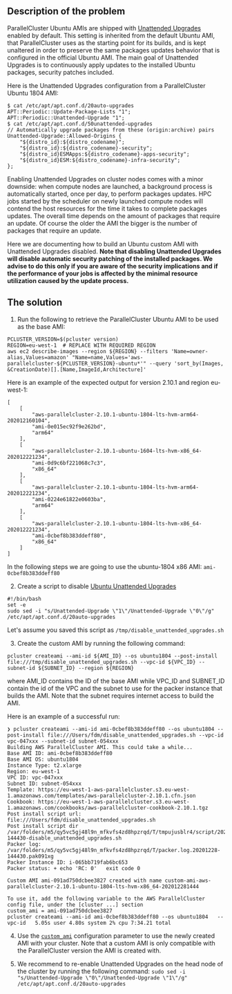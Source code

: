 ## Description of the problem
ParallelCluster Ubuntu AMIs are shipped with [Unattended Upgrades](https://help.ubuntu.com/community/AutomaticSecurityUpdates) enabled by default. This setting is inherited from the default Ubuntu AMI, that ParallelCluster uses as the starting point for its builds, and is kept unaltered in order to preserve the same packages updates behavior that is configured in the official Ubuntu AMI. The main goal of Unattended Upgrades is to continuously apply updates to the installed Ubuntu packages, security patches included.

Here is the Unattended Upgrades configuration from a ParallelCluster Ubuntu 1804 AMI:
```
$ cat /etc/apt/apt.conf.d/20auto-upgrades
APT::Periodic::Update-Package-Lists "1";
APT::Periodic::Unattended-Upgrade "1";
$ cat /etc/apt/apt.conf.d/50unattended-upgrades
// Automatically upgrade packages from these (origin:archive) pairs
Unattended-Upgrade::Allowed-Origins {
    "${distro_id}:${distro_codename}";
    "${distro_id}:${distro_codename}-security";
    "${distro_id}ESMApps:${distro_codename}-apps-security";
    "${distro_id}ESM:${distro_codename}-infra-security";
};
```

Enabling Unattended Upgrades on cluster nodes comes with a minor downside: when compute nodes are launched, a background process is automatically started, once per day, to perform packages updates. HPC jobs started by the scheduler on newly launched compute nodes will contend the host resources for the time it takes to complete packages updates. The overall time depends on the amount of packages that require an update. Of course the older the AMI the bigger is the number of packages that require an update.

Here we are documenting how to build an Ubuntu custom AMI with Unattended Upgrades disabled. **Note that disabling Unattended Upgrades will disable automatic security patching of the installed packages. We advise to do this only if you are aware of the security implications and if the performance of your jobs is affected by the minimal resource utilization caused by the update process.**

## The solution
1. Run the following to retrieve the ParallelCluster Ubuntu AMI to be used as the base AMI:

```
PCLUSTER_VERSION=$(pcluster version)
REGION=eu-west-1  # REPLACE WITH REQUIRED REGION
aws ec2 describe-images --region ${REGION} --filters 'Name=owner-alias,Values=amazon' "Name=name,Values='aws-parallelcluster-${PCLUSTER_VERSION}-ubuntu*'" --query 'sort_by(Images, &CreationDate)[].[Name,ImageId,Architecture]'
```

Here is an example of the expected output for version 2.10.1 and region eu-west-1:
```
[
    [
        "aws-parallelcluster-2.10.1-ubuntu-1804-lts-hvm-arm64-202012160104",
        "ami-0e015ec92f9e262bd",
        "arm64"
    ],
    [
        "aws-parallelcluster-2.10.1-ubuntu-1604-lts-hvm-x86_64-202012221234",
        "ami-0d9c6bf221068c7c3",
        "x86_64"
    ],
    [
        "aws-parallelcluster-2.10.1-ubuntu-1804-lts-hvm-arm64-202012221234",
        "ami-0224e61822e0603ba",
        "arm64"
    ],
    [
        "aws-parallelcluster-2.10.1-ubuntu-1804-lts-hvm-x86_64-202012221234",
        "ami-0cbef8b383ddeff80",
        "x86_64"
    ]
]
```

In the following steps we are going to use the ubuntu-1804 x86 AMI: `ami-0cbef8b383ddeff80`

2. Create a script to disable [Ubuntu Unattended Upgrades](https://help.ubuntu.com/community/AutomaticSecurityUpdates)
```
#!/bin/bash
set -e
sudo sed -i "s/Unattended-Upgrade \"1\"/Unattended-Upgrade \"0\"/g" /etc/apt/apt.conf.d/20auto-upgrades
```

Let's assume you saved this script as `/tmp/disable_unattended_upgrades.sh`

3. Create the custom AMI by running the following command:
```
pcluster createami --ami-id ${AMI_ID} --os ubuntu1804 --post-install file:///tmp/disable_unattended_upgrades.sh --vpc-id ${VPC_ID} --subnet-id ${SUBNET_ID} --region ${REGION}
```
where AMI_ID contains the ID of the base AMI while VPC_ID and SUBNET_ID contain the id of the VPC and the subnet to use for the packer instance that builds the AMI. Note that the subnet requires internet access to build the AMI.

Here is an example of a successful run:
```
❯ pcluster createami --ami-id ami-0cbef8b383ddeff80 --os ubuntu1804 --post-install file:///Users/fdm/disable_unattended_upgrades.sh --vpc-id vpc-047xxx --subnet-id subnet-054xxx
Building AWS ParallelCluster AMI. This could take a while...
Base AMI ID: ami-0cbef8b383ddeff80
Base AMI OS: ubuntu1804
Instance Type: t2.xlarge
Region: eu-west-1
VPC ID: vpc-047xxx
Subnet ID: subnet-054xxx
Template: https://eu-west-1-aws-parallelcluster.s3.eu-west-1.amazonaws.com/templates/aws-parallelcluster-2.10.1.cfn.json
Cookbook: https://eu-west-1-aws-parallelcluster.s3.eu-west-1.amazonaws.com/cookbooks/aws-parallelcluster-cookbook-2.10.1.tgz
Post install script url: file:///Users/fdm/disable_unattended_upgrades.sh
Post install script dir /var/folders/m5/qy5vc5gj48l9n_mfkvfs4zd8hpzrqd/T/tmpujusblr4/script/20201228-144430-disable_unattended_upgrades.sh
Packer log: /var/folders/m5/qy5vc5gj48l9n_mfkvfs4zd8hpzrqd/T/packer.log.20201228-144430.pak091xg
Packer Instance ID: i-065bb719fab6bc653
Packer status: + echo 'RC: 0'	exit code 0

Custom AMI ami-091ad750dcbee3827 created with name custom-ami-aws-parallelcluster-2.10.1-ubuntu-1804-lts-hvm-x86_64-202012281444

To use it, add the following variable to the AWS ParallelCluster config file, under the [cluster ...] section
custom_ami = ami-091ad750dcbee3827
pcluster createami --ami-id ami-0cbef8b383ddeff80 --os ubuntu1804   --vpc-id   5.05s user 4.80s system 2% cpu 7:34.21 total
```

4. Use the [`custom_ami`](https://docs.aws.amazon.com/parallelcluster/latest/ug/cluster-definition.html#custom-ami-section) configuration parameter to use the newly created AMI with your cluster. Note that a custom AMI is only compatible with the ParallelCluster version the AMI is created with.

5. We recommend to re-enable Unattended Upgrades on the head node of the cluster by running the following command: `sudo sed -i "s/Unattended-Upgrade \"0\"/Unattended-Upgrade \"1\"/g" /etc/apt/apt.conf.d/20auto-upgrades`